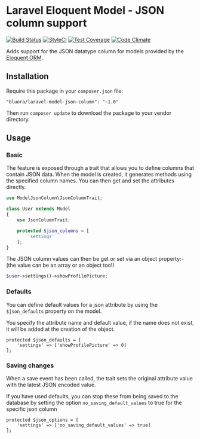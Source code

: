 # Laravel Eloquent Model - JSON column support

[![Build Status](https://travis-ci.org/bluora/laravel-model-json-column.svg?branch=master)](https://travis-ci.org/bluora/laravel-model-json-column) [![StyleCI](https://styleci.io/repos/53236988/shield)](https://styleci.io/repos/53236988) [![Test Coverage](https://codeclimate.com/github/bluora/laravel-model-json-column/badges/coverage.svg)](https://codeclimate.com/github/bluora/laravel-model-json-column/coverage) [![Code Climate](https://codeclimate.com/github/bluora/laravel-model-json-column/badges/gpa.svg)](https://codeclimate.com/github/bluora/laravel-model-json-column)

Adds support for the JSON datatype column for models provided by the [Eloquent ORM](http://laravel.com/docs/eloquent).

## Installation

Require this package in your `composer.json` file:

`"bluora/laravel-model-json-column": "~1.0"`

Then run `composer update` to download the package to your vendor directory.

## Usage

### Basic

The feature is exposed through a trait that allows you to define columns that contain JSON data. When the model is created, it generates methods using the specified column names. You can then get and set the attributes directly.

```php
use ModelJsonColumn\JsonColumnTrait;

class User extends Model
{
    use JsonColumnTrait;

    protected $json_columns = [
        'settings'
    ];
}
```

The JSON column values can then be get or set via an object property:-
(the value can be an array or an object too!)

```php
$user->settings()->showProfilePicture;
```

### Defaults

You can define default values for a json attribute by using the `$json_defaults` property on the model.

You specify the attribute name and default value, if the name does not exist, it will be added at the creation of the object.

```
protected $json_defaults = [
    'settings' => ['showProfilePicture' => 0]
];
```

### Saving changes

When a save event has been called, the trait sets the original attribute value with the latest JSON encoded value.

If you have used defaults, you can stop these from being saved to the database by setting the option `no_saving_default_values` to true for the specific json column

```
protected $json_options = [
    'settings' => ['no_saving_default_values' => true]
];
```
